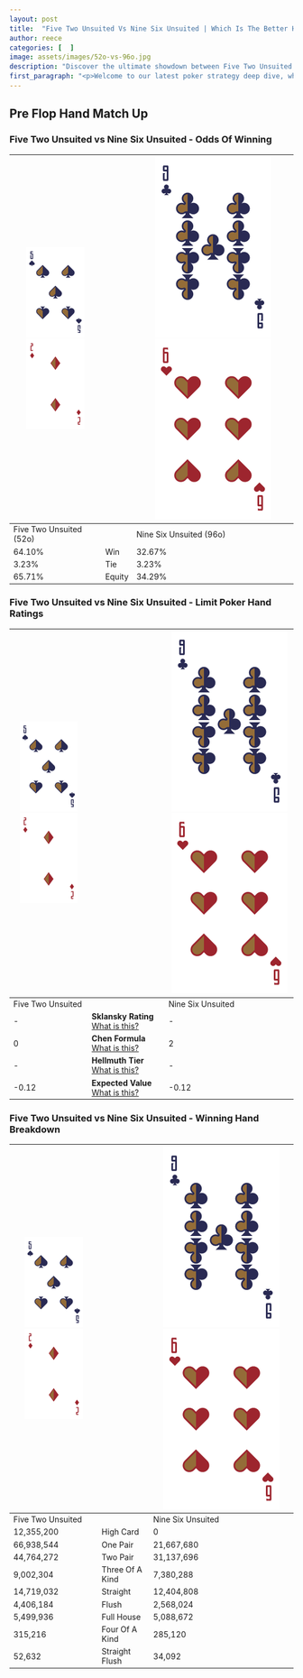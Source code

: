 ```yaml
---
layout: post
title:  "Five Two Unsuited Vs Nine Six Unsuited | Which Is The Better Hand In Poker? A Complete Guide"
author: reece
categories: [  ]
image: assets/images/52o-vs-96o.jpg
description: "Discover the ultimate showdown between Five Two Unsuited and Nine Six Unsuited in poker! Uncover the odds, strategies, and scenarios where one hand triumphs over the other. Get ready to up your poker game with this thrilling analysis."
first_paragraph: "<p>Welcome to our latest poker strategy deep dive, where we're pitting two distinct hands against each other in a high-stakes showdown: Five Two Unsuited vs Nine Six Unsuited.</p><p>In the dynamic world of poker, every decision counts, and knowing which hand holds the upper hand is key to your success at the table.</p><p>In this article, we'll dissect these two hands, explore the scenarios where one dominates the other, and equip you with the knowledge to make strategic choices that can tip the odds in your favor.</p><p>Get ready to unravel the intriguing dynamics of these poker hands and elevate your game to new heights.</p>"
---
```




[comment]: # (sp0)

## Pre Flop Hand Match Up

<div class="table hand-ratings" markdown="1"> 



### Five Two Unsuited vs Nine Six Unsuited - Odds Of Winning


    
| ![image info](assets/images/hand1/5.png) ![image info](assets/images/hand1/2o.png) |  | ![image info](assets/images/hand2/9.png) ![image info](assets/images/hand2/6o.png) |
| -------- | -------- | -------- |
| Five Two Unsuited (52o) |  | Nine Six Unsuited (96o) |
| 64.10% | Win | 32.67% |
| 3.23% | Tie | 3.23% |
| 65.71% | Equity | 34.29% |




[comment]: # (sp1)



### Five Two Unsuited vs Nine Six Unsuited - Limit Poker Hand Ratings


    
| ![image info](assets/images/hand1/5.png) ![image info](assets/images/hand1/2o.png) |  | ![image info](assets/images/hand2/9.png) ![image info](assets/images/hand2/6o.png) |
| -------- | -------- | -------- |
| Five Two Unsuited |  | Nine Six Unsuited |
| - | **Sklansky Rating** [What is this?](/sklansky-rating-explained) | - |
| 0 | **Chen Formula** [What is this?](/chen-formula-explained) | 2 |
| - | **Hellmuth Tier** [What is this?](/Hellmuth-tier-explained) | - |
| -0.12 | **Expected Value** [What is this?](/expected-value-explained) | -0.12 |




[comment]: # (sp2)



### Five Two Unsuited vs Nine Six Unsuited - Winning Hand Breakdown


    
| ![image info](assets/images/hand1/5.png) ![image info](assets/images/hand1/2o.png) |  | ![image info](assets/images/hand2/9.png) ![image info](assets/images/hand2/6o.png) |
| -------- | -------- | -------- |
| Five Two Unsuited |  | Nine Six Unsuited |
| 12,355,200 | High Card | 0 |
| 66,938,544 | One Pair | 21,667,680 |
| 44,764,272 | Two Pair | 31,137,696 |
| 9,002,304 | Three Of A Kind | 7,380,288 |
| 14,719,032 | Straight | 12,404,808 |
| 4,406,184 | Flush | 2,568,024 |
| 5,499,936 | Full House | 5,088,672 |
| 315,216 | Four Of A Kind | 285,120 |
| 52,632 | Straight Flush | 34,092 |




[comment]: # (sp3)



</div>

[comment]: # (sp4)



[comment]: # (sp5)

